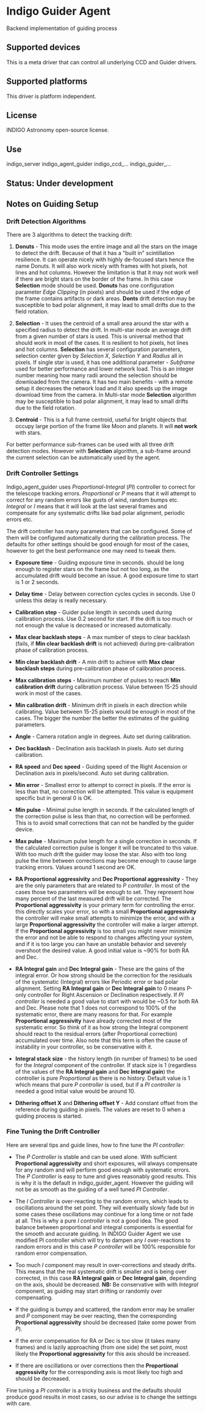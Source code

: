 # Indigo Guider Agent

Backend implementation of guiding process

## Supported devices

This is a meta driver that can control all underlying CCD and Guider drivers.

## Supported platforms

This driver is platform independent.

## License

INDIGO Astronomy open-source license.

## Use

indigo_server indigo_agent_guider indigo_ccd_... indigo_guider_...

## Status: Under development

## Notes on Guiding Setup

### Drift Detection Algorithms
There are 3 algorithms to detect the tracking drift:
1. **Donuts** - This mode uses the entire image and all the stars on the image to detect the drift.
Because of that it has a "built in" scintillation resilience. It can operate nicely with highly
de-focused stars hence the name Donuts. It will also work nicely with frames with hot pixels,
hot lines and hot columns. However the limitation is that it may not work well if there are
bright stars on the border of the frame. In this case **Selection** mode
should be used. **Donuts** has one configuration parameter *Edge Clipping* (in pixels) and should
be used if the edge of the frame contains artifacts or dark areas.
**Donts** drift detection may be susceptible to bad polar alignment, it may lead to small drifts due to the field rotation.

2. **Selection** - It uses the centroid of a small area around the star with
a specified radius to detect the drift. In multi-star mode an average drift from a given number of stars is used.
This is universal method that should work in most of the cases. It is resilient to hot pixels, hot lines and hot columns.
**Selection** has several configuration parameters, selection center given by *Selection X*, *Selection Y* and *Radius* all in pixels. If single star is used, it has one additional parameter - *Subframe* used for better performance and lower network load. This is an integer number meaning how many radii
around the selection should be downloaded from the camera. It has two main benefits - with a remote setup
it decreases the network load and it also speeds up the image download time from the camera.
In Multi-star mode **Selection** algorithm may be susceptible to bad polar alignment, it may lead to small drifts due to the field rotation.

4. **Centroid** - This is a full frame centroid, useful for bright objects that occupy
large portion of the frame like Moon and planets. It will **not work** with stars.

For better performance sub-frames can be used with all three drift detection modes.
However with **Selection** algorithm, a sub-frame around the current selection can
be automatically used by the agent.

### Drift Controller Settings

Indigo_agent_guider uses *Proportional-Integral* (*PI*) controller to correct for the telescope tracking errors. *Proportional* or *P*
means that it will attempt to correct for any random errors like gusts of wind, random bumps etc. *Integral* or *I* means
that it will look at the last several frames and compensate for any systematic drifts like bad polar alignment, periodic
errors etc.

The drift controller has many parameters that can be configured. Some of them will be configured automatically
during the calibration process. The defaults for other settings should be good enough for most of the cases, however
to get the best performance one may need to tweak them.

* **Exposure time** - Guiding exposure time in seconds. should be long enough to register stars on the frame but not too long, as the accumulated
drift would become an issue. A good exposure time to start is 1 or 2 seconds.

* **Delay time** - Delay between correction cycles cycles in seconds. Use 0 unless this delay is really necessary.

* **Calibration step** - Guider pulse length in seconds used during calibration process. Use 0.2 second for start. If the drift is too much or not enough the value is decreased or increased automatically.

* **Max clear backlash steps** - A max number of steps to clear backlash (fails, if **Min clear backlash drift** is not achieved) during pre-calibration phase of calibration process.

* **Min clear backlash drift** - A min drift to achieve with **Max clear backlash steps** during pre-calibration phase of calibration process.

* **Max calibration steps** - Maximum number of pulses to reach **Min calibration drift** during calibration process. Value between 15-25 should work in most of the cases.

* **Min calibration drift** - Minimum drift in pixels in each direction while calibrating. Value between 15-25 pixels would be enough in most of the cases. The bigger the number the better the estimates of the guiding parameters.

* **Angle** - Camera rotation angle in degrees. Auto set during calibration.

* **Dec backlash** - Declination axis backlash in pixels. Auto set during calibration.

* **RA speed** and **Dec speed** - Guiding speed of the Right Ascension or Declination axis in pixels/second. Auto set during calibration.

* **Min error** - Smallest error to attempt to correct in pixels. If the error is less than that, no correction will be attempted. This value is equipment specific but in general 0 is OK.

* **Min pulse** - Minimal pulse length in seconds. If the calculated length of the correction pulse is less than that, no correction will be performed. This is to avoid small corrections that can not be handled by the guider device.

* **Max pulse** - Maximum pulse length for a single correction in seconds. If the calculated correction pulse is longer it will be truncated to this value. With too much drift the guider may loose the star. Also with too long pulse the time between corrections may become enough to cause large tracking errors. Values around 1 second are OK.

* **RA Proportional aggressivity** and **Dec Proportional aggressivity** - They are the only parameters that are related to *P controller*. In most of the cases those two parameters will be enough to set. They represent how many percent of the last measured drift will be corrected.
The **Proportional aggressivity** is your primary term for controlling the error. this directly scales your error, so with a small **Proportional aggressivity** the controller will make small attempts to minimize the error, and with a large **Proportional aggressivity** the controller will make a larger attempt. If the **Proportional aggressivity** is too small you might never minimize the error and not be able to respond to changes affecting your system, and if it is too large you can have an unstable behavior and severely overshoot the desired value. A good initial value is ~90% for both RA and Dec.

* **RA Integral gain** and **Dec Integral gain** - These are the gains of the integral error. Or how strong should be the correction for the residuals  of the systematic (Integral) errors like Periodic error or bad polar alignment. Setting **RA Integral gain** or **Dec Integral gain** to 0 means P-only controller for Right Ascension or Declination respectively. If *PI controller* is needed a good value to start with would be ~0.5 for both RA and Dec. Please note that 1 does not correspond to 100% of the systematic error, there are many reasons for that. For example **Proportional aggressivity** have already corrected most of the systematic error. So think of it as how strong the Integral component should react to the residual errors (after Proportional correction) accumulated over time. Also note that this term is often the cause of instability in your controller, so be conservative with it.

* **Integral stack size** - the history length (in number of frames) to be used for the *Integral* component of the controller. If stack size is 1 (regardless of the values of the **RA Integral gain** and **Dec Integral gain**) the controller is pure *Proportional* as there is no history.
Default value is 1 which means that pure *P controller* is used, but if a *PI controller* is needed a good initial value would be around 10.

* **Dithering offset X** and  **Dithering offset Y** - Add constant offset from the reference during guiding in pixels. The values are reset to 0 when a guiding process is started.

### Fine Tuning the Drift Controller

Here are several tips and guide lines, how to fine tune the *PI controller*:

* The *P Controller* is stable and can be used alone. With sufficient **Proportional aggressivity** and short exposures, will always compensate for any random and will perform good enough with systematic errors. The *P Controller* is easy to tune and gives reasonably good results. This is why it is the default in indigo_guider_agent. However the guiding will not be as smooth as the guiding of a well tuned *PI Controller*.

* The *I Controller* is over-reacting to the random errors, which leads to oscillations around the set point. They will eventually slowly fade but in some cases these oscillations may continue for a long time or not fade at all. This is why a pure *I controller* is not a good idea. The good balance between proportional and integral components is essential for the smooth and accurate guiding. In INDIGO Guider Agent we use modified PI controller which will try to dampen any *I* over-reactions to random errors and in this case *P controller* will be 100% responsible for random error compensation.

* Too much *I* component may result in over-corrections and steady drifts. This means that the real systematic drift is smaller and is being over corrected, in this case **RA Integral gain** or **Dec Integral gain**, depending on the axis, should be decreased.
**NB:** Be conservative with with *Integral* component, as guiding may start drifting or randomly over compensating.

* If the guiding is bumpy and scattered, the random error may be smaller and *P* component may be over reacting, then the corresponding **Proportional aggressivity** should be decreased (take some power from *P*).

* If the error compensation for RA or Dec is too slow (it takes many frames) and is lazily approaching (from one side) the set point, most likely the **Proportional aggressivity** for this axis should be increased.

* If there are oscillations or over corrections then the **Proportional aggressivity** for the corresponding axis is most likely too high and should be decreased.

Fine tuning a *PI controller* is a tricky business and the defaults should produce good results in most cases, so our advise is to change the settings with care.
